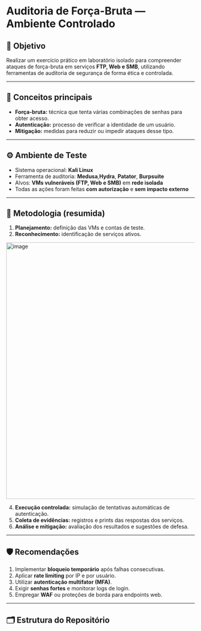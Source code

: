 # Auditoria de Força-Bruta — Ambiente Controlado

## 🎯 Objetivo
Realizar um exercício prático em laboratório isolado para compreender ataques de força-bruta em serviços **FTP, Web e SMB**, utilizando ferramentas de auditoria de segurança de forma ética e controlada.

---

## 🧠 Conceitos principais
- **Força-bruta:** técnica que tenta várias combinações de senhas para obter acesso.
- **Autenticação:** processo de verificar a identidade de um usuário.
- **Mitigação:** medidas para reduzir ou impedir ataques desse tipo.

---

## ⚙️ Ambiente de Teste
- Sistema operacional: **Kali Linux**
- Ferramenta de auditoria: **Medusa**,**Hydra**, **Patator**, **Burpsuite**
- Alvos: **VMs vulneráveis (FTP, Web e SMB)** em **rede isolada**
- Todas as ações foram feitas **com autorização** e **sem impacto externo**

---

## 🧩 Metodologia (resumida)
1. **Planejamento:** definição das VMs e contas de teste.  
2. **Reconhecimento:** identificação de serviços ativos.
<img width="1346" height="685" alt="image" src="https://github.com/user-attachments/assets/f77839b3-af4a-412d-9f55-b108d1bbcfd5" />

4. **Execução controlada:** simulação de tentativas automáticas de autenticação.  
5. **Coleta de evidências:** registros e prints das respostas dos serviços.  
6. **Análise e mitigação:** avaliação dos resultados e sugestões de defesa.

---

## 🛡️ Recomendações
1. Implementar **bloqueio temporário** após falhas consecutivas.  
2. Aplicar **rate limiting** por IP e por usuário.  
3. Utilizar **autenticação multifator (MFA)**.  
4. Exigir **senhas fortes** e monitorar logs de login.  
5. Empregar **WAF** ou proteções de borda para endpoints web.

---

## 🗂️ Estrutura do Repositório
